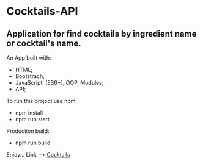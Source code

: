 # Cocktails-API

## Application for find cocktails by ingredient name or cocktail's name.

An App built with: 
* HTML;
* Bootstrach;
* JavaScript: (ES6+), OOP, Modules;
* API;

To run this project use npm:
* npm install
* npm run start

Production build:
* npm run build

Enjoy...
Link --> [Cocktails](https://cocktails-v1.netlify.app/)
